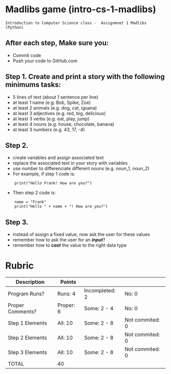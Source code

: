 # Madlibs game (intro-cs-1-madlibs)
    Introduction to Computer Science class -  Assignmnet 1 Madlibs
    (Python)

## After each step, Make sure you: 
- Commit code
- Push your code to GitHub.com

## Step 1. Create and print a story with the following minimums tasks:
- 5 lines of text (about 1 sentence per line)
- at least 1 name (e.g. Bob, Spike, Zoe)
- at least 2 animals (e.g. dog, cat, iguana)
- at least 3 adjectives (e.g. red, big, delicious)
- at least 3 verbs (e.g. eat, play, jump)
- at least 4 nouns (e.g. house, chocolate, banana)
- at least 3 numbers (e.g. 43, 17, -4)

## Step 2. 
- create variables and assign associated text
- replace the associated text in your story with variables
- use number to differenciate different nouns (e.g. noun_1, noun_2)
- For example, if step 1 code is:
```
    print("Hello Frank! How are you?")
```
- Then step 2 code is:
```
    name = "Frank"
    print("Hello " + name + "! How are you?")
```

## Step 3.
- instead of assign a fixed value, now ask the user for these values
- remember how to ask the user for an ***input***?
- remember how to ***cast*** the value to the right data type

# Rubric

| Description      | Points  |                |       | 
|------------------|---------|----------------|-------|
| Program Runs?    | Runs: 4 | Incompleted: 2 | No: 0 | 
| Proper Comments? | Proper: 6 | Some: 2 - 4 | No: 0 | 
| Step 1 Elements  | All: 10 | Some: 2 - 8 | Not commited: 0 |
| Step 2 Elements  | All: 10 | Some: 2 - 8 | Not commited: 0 |
| Step 3 Elements  | All: 10 | Some: 2 - 8 | Not commited: 0 |
| TOTAL | 40 
